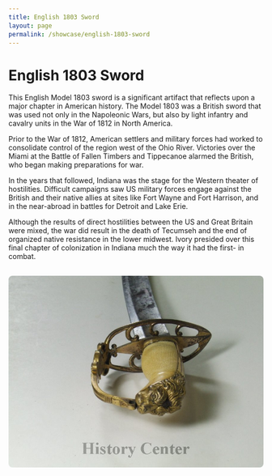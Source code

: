 ```yaml
---
title: English 1803 Sword
layout: page
permalink: /showcase/english-1803-sword
---
```


# English 1803 Sword


This English Model 1803 sword is a significant artifact that reflects upon a major chapter in American history. The Model 1803 was a British sword that was used not only in the Napoleonic Wars, but also by light infantry and cavalry units in the War of 1812 in North America. 

Prior to the War of 1812, American settlers and military forces had worked to consolidate control of the region west of the Ohio River. Victories over the Miami at the Battle of Fallen Timbers and Tippecanoe alarmed the British, who began making preparations for war. 

In the years that followed, Indiana was the stage for the Western theater of hostilities. Difficult campaigns saw US military forces engage against the British and their native allies at sites like Fort Wayne and Fort Harrison, and in the near-abroad in battles for Detroit and Lake Erie. 

Although the results of direct hostilities between the US and Great Britain were mixed, the war did result in the death of Tecumseh and the end of organized native resistance in the lower midwest. Ivory presided over this final chapter of colonization in Indiana much the way it had the first- in combat.



<img src="/assets/img/English1803Sword.jpg" alt="English 1803 Sword" style="max-width: 100%; height: auto; margin-top: 1rem; border-radius: 8px;">


